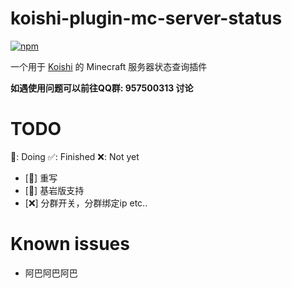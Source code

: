 # koishi-plugin-mc-server-status

[![npm](https://img.shields.io/npm/v/koishi-plugin-mc-server-status?style=flat-square)](https://www.npmjs.com/package/koishi-plugin-mc-server-status)

一个用于 [Koishi](https://koishi.chat/) 的 Minecraft 服务器状态查询插件

**如遇使用问题可以前往QQ群: 957500313 讨论**

# TODO  

🔨: Doing ✅: Finished ❌: Not yet

  - [🔨] 重写
  - [🔨] 基岩版支持
  - [❌] 分群开关，分群绑定ip etc..

# Known issues

  - 阿巴阿巴阿巴